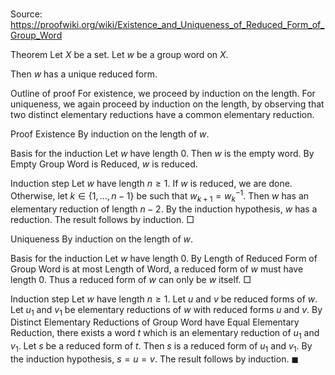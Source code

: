 # 

Source: https://proofwiki.org/wiki/Existence_and_Uniqueness_of_Reduced_Form_of_Group_Word



Theorem
Let $X$ be a set.
Let $w$ be a group word on $X$.

Then $w$ has a unique reduced form.


Outline of proof
For existence, we proceed by induction on the length.
For uniqueness, we again proceed by induction on the length, by observing that two distinct elementary reductions have a common elementary reduction.


Proof
Existence
By induction on the length of $w$.


Basis for the induction
Let $w$ have length $0$.
Then $w$ is the empty word.
By Empty Group Word is Reduced, $w$ is reduced.


Induction step
Let $w$ have length $n \geq 1$.
If $w$ is reduced, we are done.
Otherwise, let $k \in \{1, \ldots, n-1\}$ be such that $w_{k+1} = w_k^{-1}$.
Then $w$ has an elementary reduction of length $n-2$.
By the induction hypothesis, $w$ has a reduction.
The result follows by induction.
$\Box$


Uniqueness
By induction on the length of $w$.


Basis for the induction
Let $w$ have length $0$.
By Length of Reduced Form of Group Word is at most Length of Word, a reduced form of $w$ must have length $0$.
Thus a reduced form of $w$ can only be $w$ itself.
$\Box$


Induction step
Let $w$ have length $n \geq 1$.
Let $u$ and $v$ be reduced forms of $w$.
Let $u_1$ and $v_1$ be elementary reductions of $w$ with reduced forms $u$ and $v$.
By Distinct Elementary Reductions of Group Word have Equal Elementary Reduction, there exists a word $t$ which is an elementary reduction of $u_1$ and $v_1$.
Let $s$ be a reduced form of $t$.
Then $s$ is a reduced form of $u_1$ and $v_1$.
By the induction hypothesis, $s=u=v$.
The result follows by induction.
$\blacksquare$





